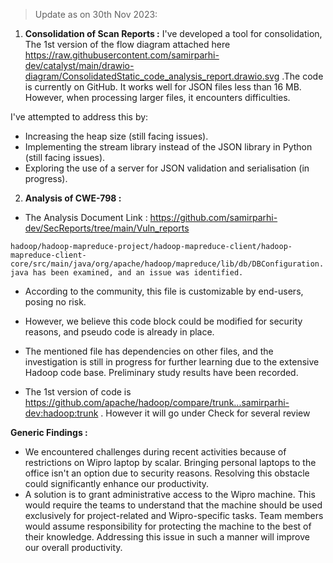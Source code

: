 > Update as on 30th Nov 2023:

1. **Consolidation of Scan Reports :** I've developed a tool for consolidation, The 1st version of the flow diagram attached here https://raw.githubusercontent.com/samirparhi-dev/catalyst/main/drawio-diagram/ConsolidatedStatic_code_analysis_report.drawio.svg .The code is currently on GitHub. It works well for JSON files less than 16 MB. However, when processing larger files, it encounters difficulties.

I've attempted to address this by:

- Increasing the heap size (still facing issues).
- Implementing the stream library instead of the JSON library in Python (still facing issues).
- Exploring the use of a server for JSON validation and serialisation (in progress).

2. **Analysis of CWE-798 :**  


- The Analysis Document Link : https://github.com/samirparhi-dev/SecReports/tree/main/Vuln_reports
  
 ` hadoop/hadoop-mapreduce-project/hadoop-mapreduce-client/hadoop-mapreduce-client-core/src/main/java/org/apache/hadoop/mapreduce/lib/db/DBConfiguration.java has been examined, and an issue was identified. ` 

- According to the community, this file is customizable by end-users, posing no risk. 

- However, we believe this code block could be modified for security reasons, and pseudo code is already in place.
- The mentioned file has dependencies on other files, and the investigation is still in progress for further learning due to the extensive Hadoop code base. Preliminary study results have been recorded.
- The 1st version of code is https://github.com/apache/hadoop/compare/trunk...samirparhi-dev:hadoop:trunk . However it will go under Check for several review

**Generic Findings :**

- We encountered challenges during recent activities because of restrictions on Wipro laptop by scalar. Bringing personal laptops to the office isn't an option due to security reasons. Resolving this obstacle could significantly enhance our productivity. 
- A solution is to grant administrative access to the Wipro machine. This would require the teams to understand that the machine should be used exclusively for project-related and Wipro-specific tasks. Team members would assume responsibility for protecting the machine to the best of their knowledge. Addressing this issue in such a manner will improve our overall productivity.
